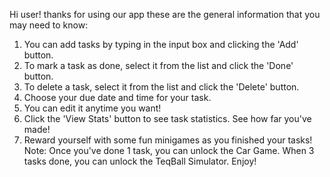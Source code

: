Hi user!
thanks for using our app
these are the general information that you may need to know:
1. You can add tasks by typing in the input box and clicking the 'Add' button.
2. To mark a task as done, select it from the list and click the 'Done' button.
3. To delete a task, select it from the list and click the 'Delete' button.
4. Choose your due date and time for your task.
5. You can edit it anytime you want!
6. Click the 'View Stats' button to see task statistics. See  how far you've made!
7. Reward yourself with some fun minigames as you finished your tasks!
Note:
Once you've done 1 task, you can unlock the Car Game.
When 3 tasks done, you can unlock the TeqBall Simulator.
Enjoy!
